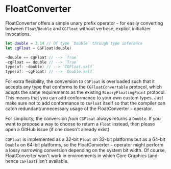 # FloatConverter

FloatConverter offers a simple unary prefix operator `~` for easily converting between `Float`/`Double` and `CGFloat` without verbose, explicit initializer invocations.

```swift
let double = 3.14 // Of type `Double` through type inference
let cgFloat = CGFloat(double)

~double == cgFloat // --> `True`
~cgFloat == double // --> `True`
type(of: ~double) // --> `CGFloat.self`
type(of: ~cgFloat) // --> `Double.self`
```

For extra flexibility, the conversion *to* `CGFloat` is overloaded such that it accepts any type that conforms to the `CGFloatConvertable` protocol, which adopts the same requirements as the existing `BinaryFloatingPoint` protocol. This means that you can add conformance to your own custom types. Just make sure not to add conformance to `CGFloat` itself so that the compiler can catch redundant/unnecessary usage of the FloatConverter `~` operator.

For simplicity, the conversion *from* `CGFloat` always returns a `Double`. If you want to propose a way to choose to return a `Float` instead, then please open a GitHub issue (if one doesn't already exist).

`CGFloat` is implemented as a 32-bit `Float` on 32-bit platforms but as a 64-bit `Double` on 64-bit platforms, so the FloatConverter `~` operator might perform a lossy narrowing conversion depending on the system bit width. Of course, FloatConverter won't work in environments in which Core Graphics (and hence `CGFloat`) isn't available.
